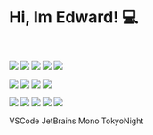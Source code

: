 # Hi, Im Edward! 💻

<br>

![](https://img.shields.io/badge/-JavaScript-black/?style=for-the-badge&logo=javascript&color=fedcba&labelColor=black)
![](https://img.shields.io/badge/PHP-PHP_7--8-black/?style=for-the-badge&color=white&labelColor=000)
![](https://img.shields.io/badge/-Laravel-black/?style=for-the-badge&color=f2f2f2&labelColor=ff2626&logo=laravel&logoColor=white)
![](https://img.shields.io/badge/-NPM-black/?style=for-the-badge&color=white&labelColor=ff2626&logo=npm)
![](https://img.shields.io/badge/-WSL-black/?style=for-the-badge&color=gray&labelColor=black&logo=Windows-Terminal)

![](https://img.shields.io/badge/SQL-PostgreSQL-black/?style=for-the-badge&color=bafee1&labelColor=000000)
![](https://img.shields.io/badge/-Node.js-black/?style=for-the-badge&color=white&labelColor=black&logo=Nodemon)
![](https://img.shields.io/badge/-VSCode-black/?style=for-the-badge&logo=Visual-Studio-Code&color=baf0fe&labelColor=000&logoColor=blue)
![](https://img.shields.io/badge/-Repl.it-black/?style=for-the-badge&color=white&labelColor=black&logo=repl.it&logoColor=blue)

![](https://img.shields.io/badge/-PhpStorm-black/?style=for-the-badge&color=f8bafe&labelColor=black&logo=phpstorm&logoColor=white)
![](https://img.shields.io/badge/-Git-black/?style=for-the-badge&color=fee3ba&labelColor=black&logo=git&logoColor=ff8000)
![](https://img.shields.io/badge/-GitHub-black/?style=for-the-badge&color=f2f2f2&labelColor=black&logo=github&logoColor=white)
![](https://img.shields.io/badge/-React.js-black/?style=for-the-badge&color=blue&labelColor=black&logo=react&logoColor=blue)
![](https://img.shields.io/badge/-Vue.js-black/?style=for-the-badge&color=white&labelColor=black&logo=vue.js&logoColor=4FC08D)

VSCode
JetBrains Mono
TokyoNight 
